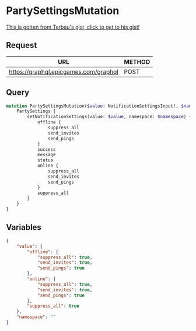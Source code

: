 # PartySettingsMutation

[This is gotten from Terbau's gist, click to get to his gist!](https://gist.github.com/Terbau/f36990a1d608f65645206835e708d488)

## Request
| URL | METHOD |
| - | - |
| https://graphql.epicgames.com/graphql | POST |

## Query
```graphql
mutation PartySettingsMutation($value: NotificationSettingsInput!, $namespace: String!) {
    PartySettings {
        setNotificationSettings(value: $value, namespace: $namespace) {
            offline {
                suppress_all
                send_invites
                send_pings
            }
            success
            message
            status
            online {
                suppress_all
                send_invites
                send_pings
            }
            suppress_all
        }
    }
}
```

## Variables
```json
{
    "value": {
        "offline": {
            "suppress_all": true,
            "send_invites": true,
            "send_pings": true
        },
        "online": {
            "suppress_all": true,
            "send_invites": true,
            "send_pings": true
        },
        "suppress_all": true
    },
    "namespace": ""
}
```